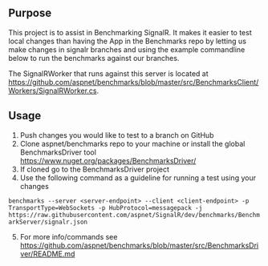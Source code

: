 ## Purpose

This project is to assist in Benchmarking SignalR.
It makes it easier to test local changes than having the App in the Benchmarks repo by letting us make changes in signalr branches and using the example commandline below to run the benchmarks against our branches.

The SignalRWorker that runs against this server is located at https://github.com/aspnet/benchmarks/blob/master/src/BenchmarksClient/Workers/SignalRWorker.cs.

## Usage

1. Push changes you would like to test to a branch on GitHub
2. Clone aspnet/benchmarks repo to your machine or install the global BenchmarksDriver tool https://www.nuget.org/packages/BenchmarksDriver/
3. If cloned go to the BenchmarksDriver project
4. Use the following command as a guideline for running a test using your changes

`benchmarks --server <server-endpoint> --client <client-endpoint> -p TransportType=WebSockets -p HubProtocol=messagepack -j https://raw.githubusercontent.com/aspnet/SignalR/dev/benchmarks/BenchmarkServer/signalr.json`

5. For more info/commands see https://github.com/aspnet/benchmarks/blob/master/src/BenchmarksDriver/README.md
